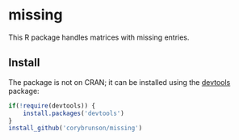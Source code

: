 missing
=======

This R package handles matrices with missing entries.

## Install

The package is not on CRAN; it can be installed using the [devtools](http://cran.r-project.org/web/packages/devtools/index.html) package:

```r
if(!require(devtools)) {
    install.packages('devtools')
}
install_github('corybrunson/missing')
```
